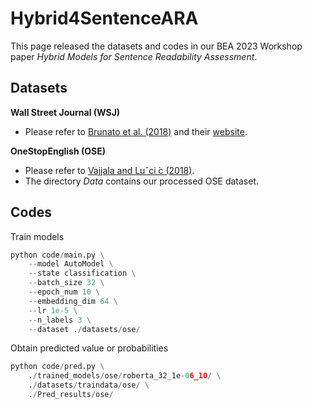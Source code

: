 # Hybrid4SentenceARA
This page released the datasets and codes in our BEA 2023 Workshop paper *Hybrid Models for Sentence Readability Assessment*.

## Datasets
**Wall Street Journal (WSJ)**

- Please refer to [Brunato et al. (2018)](https://aclanthology.org/D18-1289.pdf) and their [website](http://www.italianlp.it/resources/). 

**OneStopEnglish (OSE)**
- Please refer to [Vajjala and Luˇci ́c (2018)](https://aclanthology.org/W18-0535.pdf).
- The directory *Data* contains our processed OSE dataset.

## Codes
Train models
```python
python code/main.py \
    --model AutoModel \
    --state classification \
    --batch_size 32 \
    --epoch_num 10 \
    --embedding_dim 64 \
    --lr 1e-5 \
    --n_labels 3 \
    --dataset ./datasets/ose/ 
```

Obtain predicted value or probabilities
```python
python code/pred.py \
    ./trained_models/ose/roberta_32_1e-06_10/ \
    ./datasets/traindata/ose/ \
    ./Pred_results/ose/
```
